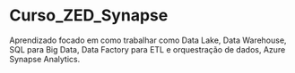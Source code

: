 # Curso_ZED_Synapse
Aprendizado focado em como trabalhar como Data Lake, Data Warehouse, SQL para Big Data, Data Factory para ETL e orquestração de dados, Azure Synapse Analytics.
